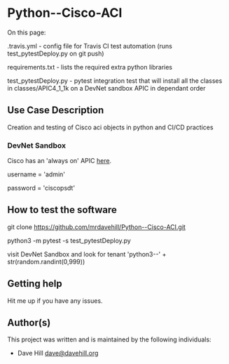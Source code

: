 # Python--Cisco-ACI

On this page:

.travis.yml - config file for Travis CI test automation (runs test_pytestDeploy.py on git push)

requirements.txt - lists the required extra python libraries

test_pytestDeploy.py - pytest integration test that will install all the classes in classes/APIC4_1_1k on a DevNet sandbox APIC in dependant order
 
## Use Case Description

Creation and testing of Cisco aci objects in python and CI/CD practices

### DevNet Sandbox

Cisco has an 'always on' APIC [here](https://sandboxapicdc.cisco.com/). 

username = 'admin'

password = 'ciscopsdt'

## How to test the software

git clone https://github.com/mrdavehill/Python--Cisco-ACI.git

python3 -m pytest -s test_pytestDeploy.py

visit DevNet Sandbox and look for tenant 'python3--' + str(random.randint(0,999))

## Getting help

Hit me up if you have any issues.

## Author(s)

This project was written and is maintained by the following individuals:

* Dave Hill <dave@davehill.org>
